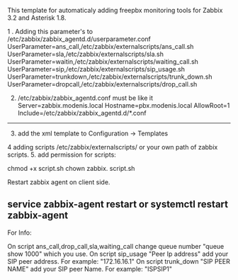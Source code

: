 This template for automaticaly adding freepbx monitoring tools for Zabbix 3.2 and Asterisk 1.8. 


1 . Adding this parameter's to /etc/zabbix/zabbix_agentd.d/userparameter.conf
UserParameter=ans_call,/etc/zabbix/externalscripts/ans_call.sh
UserParameter=sla,/etc/zabbix/externalscripts/sla.sh
UserParameter=waitin,/etc/zabbix/externalscripts/waiting_call.sh
UserParameter=sip,/etc/zabbix/externalscripts/sip_usage.sh
UserParameter=trunkdown,/etc/zabbix/externalscripts/trunk_down.sh
UserParameter=dropcall,/etc/zabbix/externalscripts/drop_call.sh


2. /etc/zabbix/zabbix_agentd.conf must be like it
Server=zabbix.modenis.local
Hostname=pbx.modenis.local
AllowRoot=1
Include=/etc/zabbix/zabbix_agentd.d/*.conf

-------------------------------------------
3. add the xml template to Configuration -> Templates

4 adding scripts /etc/zabbix/externalscripts/ or your own path of zabbix scripts.
5. add permission for scripts:

chmod +x script.sh
chown zabbix. script.sh

Restart zabbix agent on client side. 
 
 service zabbix-agent restart or systemctl restart zabbix-agent
--------------------------------------------------------------------
For Info:

On script ans_call,drop_call,sla,waiting_call change queue number "queue show 1000" which you use.
On script sip_usage "Peer Ip address" add your SIP peer address. For example: "172.16.16.1"
On script trunk_down "SIP PEER NAME" add your SIP peer Name. For example: "ISPSIP1"
